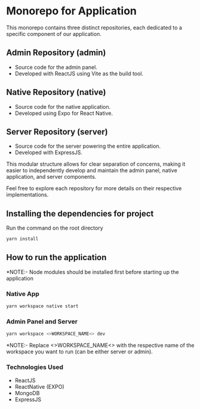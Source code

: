 # Monorepo for Application

This monorepo contains three distinct repositories, each dedicated to a specific component of our application.

## Admin Repository (admin)

- Source code for the admin panel.
- Developed with ReactJS using Vite as the build tool.

## Native Repository (native)

- Source code for the native application.
- Developed using Expo for React Native.

## Server Repository (server)

- Source code for the server powering the entire application.
- Developed with ExpressJS.

This modular structure allows for clear separation of concerns, making it easier to independently develop and maintain the admin panel, native application, and server components.

Feel free to explore each repository for more details on their respective implementations.

## Installing the dependencies for project

Run the command on the root directory

```sh
yarn install
```

## How to run the application

\*NOTE:- Node modules should be installed first before starting up the application

### Native App

```sh
yarn workspace native start
```

### Admin Panel and Server

```sh
yarn workspace <>WORKSPACE_NAME<> dev
```

\*NOTE:- Replace <>WORKSPACE_NAME<> with the respective name of the workspace you want to run (can be either server or admin).

### Technologies Used

- ReactJS
- ReactNative (EXPO)
- MongoDB
- ExpressJS
